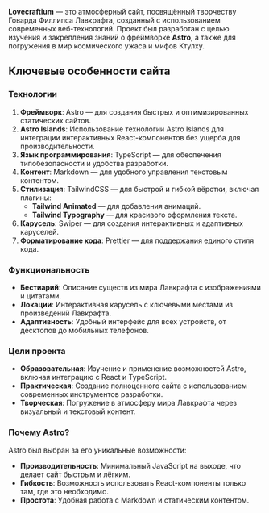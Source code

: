 **Lovecraftium** — это атмосферный сайт, посвящённый творчеству Говарда Филлипса Лавкрафта, созданный с использованием современных веб-технологий. Проект был разработан с целью изучения и закрепления знаний о фреймворке **Astro**, а также для погружения в мир космического ужаса и мифов Ктулху.

## Ключевые особенности сайта

### **Технологии**

1. **Фреймворк**: Astro — для создания быстрых и оптимизированных статических сайтов.
2. **Astro Islands**: Использование технологии Astro Islands для интеграции интерактивных React-компонентов без ущерба для производительности.
3. **Язык программирования**: TypeScript — для обеспечения типобезопасности и удобства разработки.
4. **Контент**: Markdown — для удобного управления текстовым контентом.
5. **Стилизация**: TailwindCSS — для быстрой и гибкой вёрстки, включая плагины:
   - **Tailwind Animated** — для добавления анимаций.
   - **Tailwind Typography** — для красивого оформления текста.
6. **Карусель**: Swiper — для создания интерактивных и адаптивных каруселей.
7. **Форматирование кода**: Prettier — для поддержания единого стиля кода.

### **Функциональность**

- **Бестиарий**: Описание существ из мира Лавкрафта с изображениями и цитатами.
- **Локации**: Интерактивная карусель с ключевыми местами из произведений Лавкрафта.
- **Адаптивность**: Удобный интерфейс для всех устройств, от десктопов до мобильных телефонов.

### **Цели проекта**

- **Образовательная**: Изучение и применение возможностей Astro, включая интеграцию с React и TypeScript.
- **Практическая**: Создание полноценного сайта с использованием современных инструментов разработки.
- **Творческая**: Погружение в атмосферу мира Лавкрафта через визуальный и текстовый контент.

### **Почему Astro?**

Astro был выбран за его уникальные возможности:

- **Производительность**: Минимальный JavaScript на выходе, что делает сайт быстрым и лёгким.
- **Гибкость**: Возможность использовать React-компоненты только там, где это необходимо.
- **Простота**: Удобная работа с Markdown и статическим контентом.
